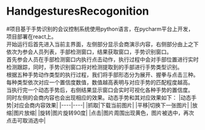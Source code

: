 # HandgesturesRecogonition
#项目基于手势识别的会议控制系统使用python语言，在pycharm平台上开发，项目部署在react上。
<br/>开始运行后首先进入当前主界面，左侧部分显示会商演示内容，右侧部分由上之下依次为参会人员列表，手部检测窗口，结果获取窗口，手势识别窗口。
<br/>首先参会人员在手部检测窗口内执行点击动作，执行过程中会对手部位置进行实时检测跟踪，同时，手势识别窗口将对检测提取到的手部进行手势类型识别。
<br/>根据五种手势动作类型的执行过程，我们将手部形态分为展开、握拳与点击三种。
<br/>每种类型依次对应一个置信度数值，数值越高表明与对应手势的匹配程度越高。
<br/>当执行完一个动态手势后，右侧结果显示窗口会实时可视化各种手势的置信度。
<br/>同时左侧的会商内容也会出现相应的效果。动态手势和其对应效果如下：
|动态手势|对应会商内容效果|
|----|----|
|抓取|下载当前图片|
|平移|切换下一张图片|
|放缩|图片放缩|
|旋转|图片旋转90度|
|点击|图片周围出现黄色，图片被选中，再次点击可取消选中|
